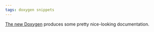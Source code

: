 ```yaml
---
tags: doxygen snippets
---
```


[The new Doxygen](/wiki/Updating_to_Doxygen_1.6.0_on_Mac_OS_X_Leopard_10.5.8) produces some pretty nice-looking documentation.
